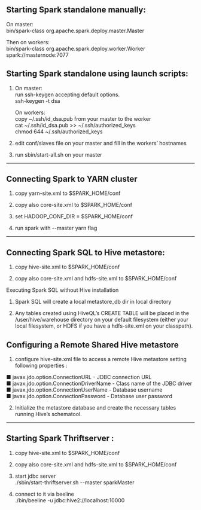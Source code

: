 ## Starting Spark standalone manually:
 
On master:  
bin/spark-class org.apache.spark.deploy.master.Master

Then on workers:  
bin/spark-class org.apache.spark.deploy.worker.Worker spark://masternode:7077


## Starting Spark standalone using launch scripts:

1) On master:  
   run ssh-keygen accepting default options.  
   ssh-keygen -t dsa

   On workers:  
   copy ~/.ssh/id_dsa.pub from your master to the worker  
   cat ~/.ssh/id_dsa.pub >> ~/.ssh/authorized_keys  
   chmod 644 ~/.ssh/authorized_keys

3) edit conf/slaves file on your master and fill in the workers’ hostnames

4) run sbin/start-all.sh on your master

--------------

## Connecting Spark to YARN cluster

1) copy yarn-site.xml to $SPARK_HOME/conf

2) copy also core-site.xml to $SPARK_HOME/conf

3) set HADOOP_CONF_DIR = $SPARK_HOME/conf

4) run spark with --master yarn flag

--------------

## Connecting Spark SQL to Hive metastore:

1) copy hive-site.xml to $SPARK_HOME/conf

2) copy also core-site.xml and hdfs-site.xml to $SPARK_HOME/conf

Executing Spark SQL without Hive installation

1) Spark SQL will create a local metastore_db dir in local directory

2) Any tables created using HiveQL’s CREATE TABLE will be placed in the /user/hive/warehouse directory on your default filesystem (either your local filesystem, or HDFS if you have a hdfs-site.xml on your classpath).

## Configuring a Remote Shared Hive metastore

1) configure hive-site.xml file to access a remote Hive metastore setting following properties :

■ javax.jdo.option.ConnectionURL - JDBC connection URL  
■ javax.jdo.option.ConnectionDriverName - Class name of the JDBC driver  
■ javax.jdo.option.ConnectionUserName - Database username  
■ javax.jdo.option.ConnectionPassword - Database user password

2) Initialize the metastore database and create the necessary tables running Hive’s schematool.

---------------

## Starting Spark Thriftserver :

1) copy hive-site.xml to $SPARK_HOME/conf

2) copy also core-site.xml and hdfs-site.xml to $SPARK_HOME/conf
   
3) start jdbc server  
   ./sbin/start-thriftserver.sh --master sparkMaster
   
4) connect to it via beeline  
   ./bin/beeline -u jdbc:hive2://localhost:10000


